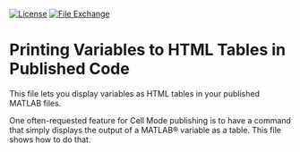 [![License](https://img.shields.io/badge/License-BSD%203--Clause-blue.svg)](https://opensource.org/licenses/BSD-3-Clause)
[![File Exchange](https://shields.insidelabs.mathworks.com/14453)](https://www.mathworks.com/matlabcentral/fileexchange/14453)

Printing Variables to HTML Tables in Published Code
===========

This file lets you display variables as HTML tables in your published MATLAB files.

One often-requested feature for Cell Mode publishing is to have a command that simply displays the output of a MATLAB® variable as a table. This file shows how to do that.

